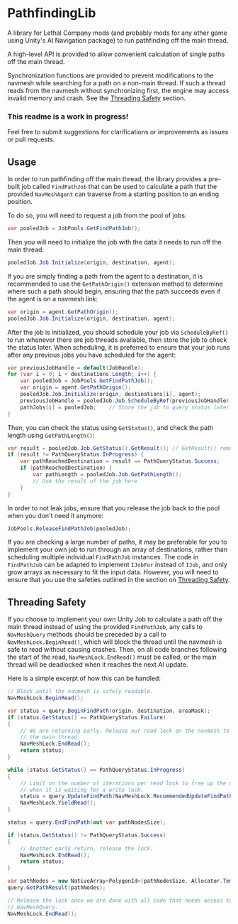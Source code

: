 # PathfindingLib

A library for Lethal Company mods (and probably mods for any other game using Unity's AI Navigation package) to run pathfinding off the main thread.

A high-level API is provided to allow convenient calculation of single paths off the main thread.

Synchronization functions are provided to prevent modifications to the navmesh while searching for a path on a non-main thread. If such a thread reads from the navmesh without synchronizing first, the engine may access invalid memory and crash. See the [Threading Safety](#threading-safety) section.

### This readme is a work in progress!

Feel free to submit suggestions for clarifications or improvements as issues or pull requests.

## Usage

In order to run pathfinding off the main thread, the library provides a pre-built job called `FindPathJob` that can be used to calculate a path that the provided `NavMeshAgent` can traverse from a starting position to an ending position.

To do so, you will need to request a job from the pool of jobs:

```cs
var pooledJob = JobPools.GetFindPathJob();
```

Then you will need to initialize the job with the data it needs to run off the main thread:

```cs
pooledJob.Job.Initialize(origin, destination, agent);
```

If you are simply finding a path from the agent to a destination, it is recommended to use the `GetPathOrigin()` extension method to determine where such a path should begin, ensuring that the path succeeds even if the agent is on a navmesh link:

```cs
var origin = agent.GetPathOrigin();
pooledJob.Job.Initialize(origin, destination, agent);
```

After the job is initialized, you should schedule your job via `ScheduleByRef()` to run whenever there are job threads available, then store the job to check the status later. When scheduling, it is preferred to ensure that your job runs after any previous jobs you have scheduled for the agent:

```cs
var previousJobHandle = default(JobHandle);
for (var i = 0; i < destinations.Length; i++) {
    var pooledJob = JobPools.GetFindPathJob();
    var origin = agent.GetPathOrigin();
    pooledJob.Job.Initialize(origin, destinations[i], agent);
    previousJobHandle = pooledJob.Job.ScheduleByRef(previousJobHandle);
    pathJobs[i] = pooledJob;    // Store the job to query status later
}
```

Then, you can check the status using `GetStatus()`, and check the path length using `GetPathLength()`:

```cs
var result = pooledJob.Job.GetStatus().GetResult(); // GetResult() removes detail flags from the status
if (result != PathQueryStatus.InProgress) {
    var pathReachedDestination = result == PathQueryStatus.Success;
    if (pathReachedDestination) {
        var pathLength = pooledJob.Job.GetPathLength();
        // Use the result of the job here
    }
}
```

In order to not leak jobs, ensure that you release the job back to the pool when you don't need it anymore:

```cs
JobPools.ReleaseFindPathJob(pooledJob);
```

If you are checking a large number of paths, it may be preferable for you to implement your own job to run through an array of destinations, rather than scheduling multiple individual `FindPathJob` instances. The code in `FindPathJob` can be adapted to implement `IJobFor` instead of `IJob`, and only grow arrays as necessary to fit the input data. However, you will need to ensure that you use the safeties outlined in the section on [Threading Safety](#threading-safety).

## Threading Safety

If you choose to implement your own Unity Job to calculate a path off the main thread instead of using the provided `FindPathJob`, any calls to `NavMeshQuery` methods should be preceded by a call to `NavMeshLock.BeginRead()`, which will block the thread until the navmesh is safe to read without causing crashes. Then, on all code branches following the start of the read, `NavMeshLock.EndRead()` must be called, or the main thread will be deadlocked when it reaches the next AI update.

Here is a simple excerpt of how this can be handled:

```cs
// Block until the navmesh is safely readable.
NavMeshLock.BeginRead();

var status = query.BeginFindPath(origin, destination, areaMask);
if (status.GetStatus() == PathQueryStatus.Failure)
{
    // We are returning early. Release our read lock on the navmesh to unblock
    // the main thread.
    NavMeshLock.EndRead();
    return status;
}

while (status.GetStatus() == PathQueryStatus.InProgress)
{
    // Limit on the number of iterations per read lock to free up the main thread quickly
    // when it is waiting for a write lock.
    status = query.UpdateFindPath(NavMeshLock.RecommendedUpdateFindPathIterationCount, out int _);
    NavMeshLock.YieldRead();
}

status = query.EndFindPath(out var pathNodesSize);

if (status.GetStatus() != PathQueryStatus.Success)
{
    // Another early return, release the lock.
    NavMeshLock.EndRead();
    return status;
}

var pathNodes = new NativeArray<PolygonId>(pathNodesSize, Allocator.Temp);
query.GetPathResult(pathNodes);

// Release the lock once we are done with all code that needs access to our
// NavMeshQuery.
NavMeshLock.EndRead();
```
